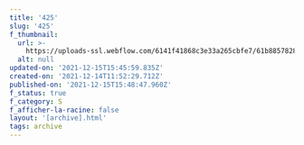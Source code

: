 ```yaml
---
title: '425'
slug: '425'
f_thumbnail:
  url: >-
    https://uploads-ssl.webflow.com/6141f41868c3e33a265cbfe7/61b885782827a75e2621798a_425.jpg
  alt: null
updated-on: '2021-12-15T15:45:59.835Z'
created-on: '2021-12-14T11:52:29.712Z'
published-on: '2021-12-15T15:48:47.960Z'
f_status: true
f_category: S
f_afficher-la-racine: false
layout: '[archive].html'
tags: archive
---
```




